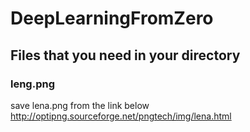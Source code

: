 # DeepLearningFromZero

## Files that you need in your directory
### leng.png
save lena.png from the link below  
http://optipng.sourceforge.net/pngtech/img/lena.html
